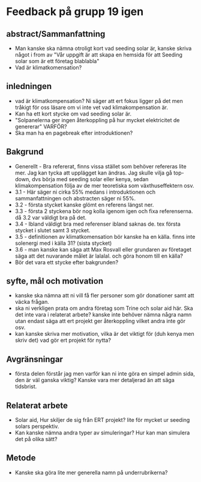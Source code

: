 # Feedback på grupp 19 igen

##  abstract/Sammanfattning
- Man kanske ska nämna otroligt kort vad seeding solar är, kanske skriva något i from av "Vår uppgift är att skapa en hemsida för att Seeding solar som är ett företag blablabla"
- Vad är klimatkomensation?

## inledningen
- vad är klimatkompensation? Ni säger att ert fokus ligger på det men tråkigt för oss läsare om vi inte vet vad klimakompensation är.
- Kan ha ett kort stycke om vad seeding solar är.
- "Solpanelerna ger ingen återkoppling på hur mycket elektricitet de genererar" VARFÖR?
- Ska man ha en pagebreak efter introduktionen?

## Bakgrund
- Generellt - Bra refererat, finns vissa stället som behöver refereras lite mer. Jag kan tycka att upplägget kan ändras. Jag skulle vilja gå top-down, dvs börja med seeding solar eller kenya, sedan klimakompensation följa av de mer teoretiska som växthuseffektern osv.
- 3.1 - Här säger ni cirka 55% medans i introduktionen och sammanfattningen och abstracten säger ni 55%.
- 3.2 - första stycket kanske glömt en referens längst ner.
- 3.3 - första 2 styckena bör nog kolla igenom igen och fixa referenserna. då 3.2 var väldigt bra på det.
- 3.4 - Ibland väldigt bra med referenser ibland saknas de. tex första stycket i slutet samt 3 stycket.
- 3.5 - definitionen av klimatkomensation bör kanske ha en källa. finns inte solenergi med i källa 31? (sista stycket)
- 3.6 - man kanske kan säga att Max Rosvall eller grundaren av företaget säga att det nuvarande målet är lalalal. och göra honom till en källa?
- Bör det vara ett stycke efter bakgrunden?

## syfte, mål och motivation
- kanske ska nämna att ni vill få fler personer som gör donationer samt att väcka frågan.
- ska ni verkligen prata om andra företag som Trine och solar aid här. Ska det inte vara i relaterat arbete? kanske inte behöver nämna några namn utan endast säga att ert projekt ger återkoppling vilket andra inte gör osv.
- kan kanske skriva mer motivation, vilka är det viktigt för (duh kenya men skriv det) vad gör ert projekt för nytta?

## Avgränsningar
- första delen förstår jag men varför kan ni inte göra en simpel admin sida, den är väl ganska viktig? Kanske vara mer detaljerad än att säga tidsbrist.

## Relaterat arbete
- Solar aid, Hur skiljer de sig från ERT projekt? lite för mycket ur seeding solars perspektiv.
- Kan kanske nämna andra typer av simuleringar? Hur kan man simulera det på olika sätt?

## Metode
- Kanske ska göra lite mer generella namn på underrubrikerna?
